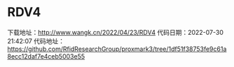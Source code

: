 # RDV4
下载地址：http://www.wangk.cn/2022/04/23/RDV4
代码日期：2022-07-30 21:42:07
代码地址：https://github.com/RfidResearchGroup/proxmark3/tree/1df51f38753fe9c61a8ecc12daf7e4ceb5003e55
